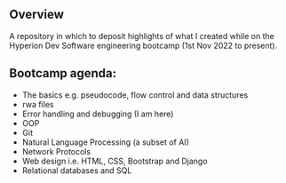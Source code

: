 Overview
-
A repository in which to deposit highlights of what I created while on the Hyperion Dev Software engineering bootcamp (1st Nov 2022 to present).

Bootcamp agenda:
- 
- The basics e.g. pseudocode, flow control and data structures
- rwa files
- Error handling and debugging (I am here)
- OOP
- Git
- Natural Language Processing (a subset of AI)
- Network Protocols
- Web design i.e. HTML, CSS, Bootstrap and Django
- Relational databases and SQL
